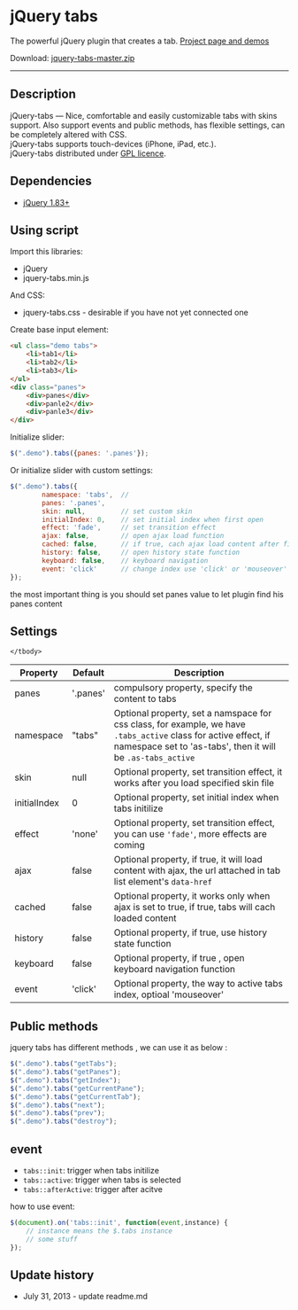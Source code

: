# jQuery tabs

The powerful jQuery plugin that creates a tab. <a href="#">Project page and demos</a>

Download: <a href="https://github.com/amazingSurge/jquery-tabs/archive/master.zip">jquery-tabs-master.zip</a>

***

## Description
jQuery-tabs — Nice, comfortable and easily customizable tabs with skins support. Also support events and public methods, has flexible settings, can be completely altered with CSS.<br />
jQuery-tabs supports touch-devices (iPhone, iPad, etc.).<br />
jQuery-tabs distributed under <a href="https://github.com/amazingSurge/jquery-tabs/blob/master/LICENCE.GPL" target="_blank">GPL licence</a>.

## Dependencies
* <a href="http://jquery.com/" target="_blank">jQuery 1.83+</a>

## Using script

Import this libraries:
* jQuery
* jquery-tabs.min.js

And CSS:
* jquery-tabs.css - desirable if you have not yet connected one


Create base input element:
```html
<ul class="demo tabs">
	<li>tab1</li>
	<li>tab2</li>
	<li>tab3</li>
</ul>
<div class="panes">
	<div>panes</div>
	<div>panle2</div>
	<div>panle3</div>
</div>
```

Initialize slider:
```javascript
$(".demo").tabs({panes: '.panes'});
```

Or initialize slider with custom settings:
```javascript
$(".demo").tabs({
        namespace: 'tabs',  // 
        panes: '.panes',
        skin: null,         // set custom skin
        initialIndex: 0,    // set initial index when first open
        effect: 'fade',     // set transition effect
        ajax: false,        // open ajax load function
        cached: false,      // if true, cach ajax load content after first loaded
        history: false,     // open history state function
        keyboard: false,    // keyboard navigation
        event: 'click'      // change index use 'click' or 'mouseover'
});
```

the most important thing is you should set panes value to let plugin find his panes content




## Settings

<table>
    <thead>
        <tr>
            <th>Property</th>
            <th>Default</th>
            <th>Description</th>
        </tr>
    </thead>
    <tbody>
        <tr>
            <td>panes</td>
            <td>'.panes'</td>
            <td>compulsory property, specify the content to tabs</td>
        </tr>
        <tr>
            <td>namespace</td>
            <td>"tabs"</td>
            <td>Optional property, set a namspace for css class, for example, we have <code>.tabs_active</code> class for active effect, if namespace set to 'as-tabs', then it will be <code>.as-tabs_active</code></td>
        </tr>
        <tr>
            <td>skin</td>
            <td>null</td>
            <td>Optional property, set transition effect, it works after you load   specified skin file</td>
        </tr>
        <tr>
            <td>initialIndex</td>
            <td>0</td>
            <td>Optional property, set initial index when tabs initilize</td>
        </tr>
        <tr>
            <td>effect</td>
            <td>'none'</td>
            <td>Optional property, set transition effect, you can use <code>'fade'</code>, more effects are coming</td>
        </tr>
        <tr>
            <td>ajax</td>
            <td>false</td>
            <td>Optional property, if true, it will load content with ajax, the url attached in tab list element's <code>data-href</code> </td>
        </tr>
        <tr>
            <td>cached</td>
            <td>false</td>
            <td>Optional property, it works only when ajax is set to true, if true, tabs will cach loaded content</td>
        </tr>
        <tr>
            <td>history</td>
            <td>false</td>
            <td>Optional property, if true, use history state function</td>
        </tr>
        <tr>
            <td>keyboard</td>
            <td>false</td>
            <td>Optional property, if true , open keyboard navigation function</td>
        </tr>
        <tr>
            <td>event</td>
            <td>'click'</td>
            <td>Optional property, the way to active tabs index, optioal 'mouseover'</td>
        </tr>
        
    </tbody>
</table>

## Public methods

jquery tabs has different methods , we can use it as below :
```javascript
$(".demo").tabs("getTabs");
$(".demo").tabs("getPanes");
$(".demo").tabs("getIndex");
$(".demo").tabs("getCurrentPane");
$(".demo").tabs("getCurrentTab");
$(".demo").tabs("next");
$(".demo").tabs("prev");
$(".demo").tabs("destroy");
```

## event

* <code>tabs::init</code>: trigger when tabs initilize
* <code>tabs::active</code>: trigger when tabs is selected
* <code>tabs::afterActive</code>:  trigger after acitve

how to use event:
```javascript
$(document).on('tabs::init', function(event,instance) {
	// instance means the $.tabs instance 
    // some stuff
});
```

## Update history
* July 31, 2013 - update readme.md
